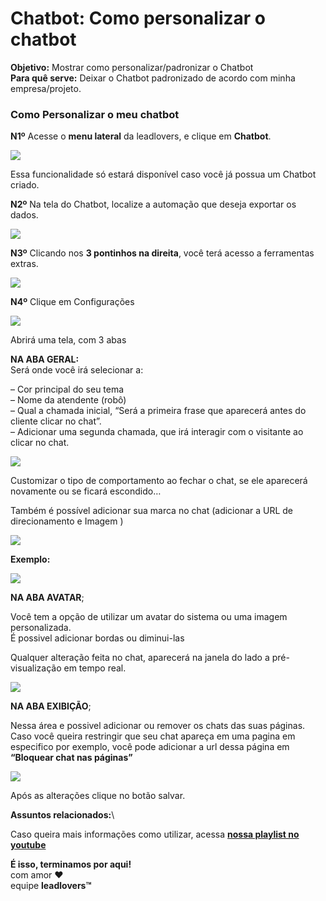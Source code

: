 # Chatbot: Como personalizar o chatbot

**Objetivo:** Mostrar como personalizar/padronizar o Chatbot\
**Para quê serve:** Deixar o Chatbot padronizado de acordo com minha empresa/projeto.

### **Como Personalizar o meu chatbot**

**N1º** Acesse o **menu lateral** da leadlovers, e clique em **Chatbot**.

![](https://suporte.love/wp-content/uploads/2020/11/1.png)

Essa funcionalidade só estará disponível caso você já possua um Chatbot criado.

**N2º** Na tela do Chatbot, localize a automação que deseja exportar os dados.

![](https://suporte.love/wp-content/uploads/2023/04/1-2.png)

**N3º** Clicando nos **3 pontinhos na direita**, você terá acesso a ferramentas extras.

![](https://suporte.love/wp-content/uploads/2023/04/2-1.png)

**N4º** Clique em Configurações

![](https://suporte.love/wp-content/uploads/2023/04/1-3.png)

Abrirá uma tela, com 3 abas

**NA ABA GERAL:**\
Será onde você irá selecionar a:

– Cor principal do seu tema\
– Nome da atendente (robô)\
– Qual a chamada inicial, “Será a primeira frase que aparecerá antes do cliente clicar no chat”.\
– Adicionar uma segunda chamada, que irá interagir com o visitante ao clicar no chat.

![](https://suporte.love/wp-content/uploads/2023/04/2-2.png)

Customizar o tipo de comportamento ao fechar o chat, se ele aparecerá novamente ou se ficará escondido…

Também é possível adicionar sua marca no chat (adicionar a URL de direcionamento e Imagem )

![](https://suporte.love/wp-content/uploads/2023/04/3-3.png)

**Exemplo:**

![](https://suporte.love/wp-content/uploads/2023/04/4-1.png)

**NA ABA AVATAR**;

Você tem a opção de utilizar um avatar do sistema ou uma imagem personalizada.\
É possivel adicionar bordas ou diminui-las

Qualquer alteração feita no chat, aparecerá na janela do lado a pré-visualização em tempo real.

![](https://suporte.love/wp-content/uploads/2023/04/5-1.png)

**NA ABA EXIBIÇÃO**;

Nessa área e possivel adicionar ou remover os chats das suas páginas.\
Caso você queira restringir que seu chat apareça em uma pagina em especifico por exemplo, você pode adicionar a url dessa página em **“Bloquear chat nas páginas”**

![](https://suporte.love/wp-content/uploads/2023/04/7-1.png)

Após as alterações clique no botão salvar.

**Assuntos relacionados:**\


Caso queira mais informações como utilizar, acessa [**nossa playlist no youtube**](https://www.youtube.com/watch?v=YRU2FJNQXo0\&list=PLtgvM3V6P-9FfdhUvsWvi3vxvwMAU3Tgs)

**É isso, terminamos por aqui!**\
com amor ❤\
equipe **leadlovers™**
